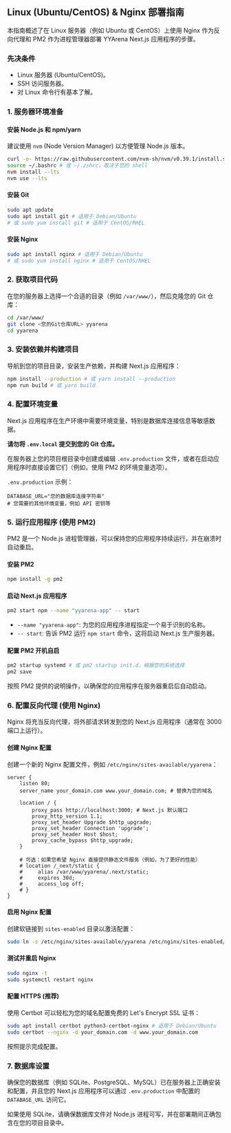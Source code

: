 ## Linux (Ubuntu/CentOS) & Nginx 部署指南

本指南概述了在 Linux 服务器（例如 Ubuntu 或 CentOS）上使用 Nginx 作为反向代理和 PM2 作为进程管理器部署 YYArena Next.js 应用程序的步骤。

### 先决条件

-   Linux 服务器 (Ubuntu/CentOS)。
-   SSH 访问服务器。
-   对 Linux 命令行有基本了解。

### 1. 服务器环境准备

#### 安装 Node.js 和 npm/yarn

建议使用 `nvm` (Node Version Manager) 以方便管理 Node.js 版本。

```bash
curl -o- https://raw.githubusercontent.com/nvm-sh/nvm/v0.39.1/install.sh | bash
source ~/.bashrc # 或 ~/.zshrc，取决于您的 shell
nvm install --lts
nvm use --lts
```

#### 安装 Git

```bash
sudo apt update
sudo apt install git # 适用于 Debian/Ubuntu
# 或 sudo yum install git # 适用于 CentOS/RHEL
```

#### 安装 Nginx

```bash
sudo apt install nginx # 适用于 Debian/Ubuntu
# 或 sudo yum install nginx # 适用于 CentOS/RHEL
```

### 2. 获取项目代码

在您的服务器上选择一个合适的目录（例如 `/var/www/`），然后克隆您的 Git 仓库：

```bash
cd /var/www/
git clone <您的Git仓库URL> yyarena
cd yyarena
```

### 3. 安装依赖并构建项目

导航到您的项目目录，安装生产依赖，并构建 Next.js 应用程序：

```bash
npm install --production # 或 yarn install --production
npm run build # 或 yarn build
```

### 4. 配置环境变量

Next.js 应用程序在生产环境中需要环境变量，特别是数据库连接信息等敏感数据。

**请勿将 `.env.local` 提交到您的 Git 仓库。**

在服务器上您的项目根目录中创建或编辑 `.env.production` 文件，或者在启动应用程序时直接设置它们（例如，使用 PM2 的环境变量选项）。

`.env.production` 示例：

```
DATABASE_URL="您的数据库连接字符串"
# 您需要的其他环境变量，例如 API 密钥等
```

### 5. 运行应用程序 (使用 PM2)

PM2 是一个 Node.js 进程管理器，可以保持您的应用程序持续运行，并在崩溃时自动重启。

#### 安装 PM2

```bash
npm install -g pm2
```

#### 启动 Next.js 应用程序

```bash
pm2 start npm --name "yyarena-app" -- start
```

-   `--name "yyarena-app"`: 为您的应用程序进程指定一个易于识别的名称。
-   `-- start`: 告诉 PM2 运行 `npm start` 命令，这将启动 Next.js 生产服务器。

#### 配置 PM2 开机自启

```bash
pm2 startup systemd # 或 pm2 startup init.d，根据您的系统选择
pm2 save
```

按照 PM2 提供的说明操作，以确保您的应用程序在服务器重启后自动启动。

### 6. 配置反向代理 (使用 Nginx)

Nginx 将充当反向代理，将外部请求转发到您的 Next.js 应用程序（通常在 3000 端口上运行）。

#### 创建 Nginx 配置

创建一个新的 Nginx 配置文件，例如 `/etc/nginx/sites-available/yyarena`：

```nginx
server {
    listen 80;
    server_name your_domain.com www.your_domain.com; # 替换为您的域名

    location / {
        proxy_pass http://localhost:3000; # Next.js 默认端口
        proxy_http_version 1.1;
        proxy_set_header Upgrade $http_upgrade;
        proxy_set_header Connection 'upgrade';
        proxy_set_header Host $host;
        proxy_cache_bypass $http_upgrade;
    }

    # 可选：如果您希望 Nginx 直接提供静态文件服务（例如，为了更好的性能）
    # location /_next/static {
    #     alias /var/www/yyarena/.next/static;
    #     expires 30d;
    #     access_log off;
    # }
}
```

#### 启用 Nginx 配置

创建软链接到 `sites-enabled` 目录以激活配置：

```bash
sudo ln -s /etc/nginx/sites-available/yyarena /etc/nginx/sites-enabled/
```

#### 测试并重启 Nginx

```bash
sudo nginx -t
sudo systemctl restart nginx
```

#### 配置 HTTPS (推荐)

使用 Certbot 可以轻松为您的域名配置免费的 Let's Encrypt SSL 证书：

```bash
sudo apt install certbot python3-certbot-nginx # 适用于 Debian/Ubuntu
sudo certbot --nginx -d your_domain.com -d www.your_domain.com
```

按照提示完成配置。

### 7. 数据库设置

确保您的数据库（例如 SQLite、PostgreSQL、MySQL）已在服务器上正确安装和配置，并且您的 Next.js 应用程序可以通过 `.env.production` 中配置的 `DATABASE_URL` 访问它。

如果使用 SQLite，请确保数据库文件对 Node.js 进程可写，并在部署期间正确包含在您的项目目录中。